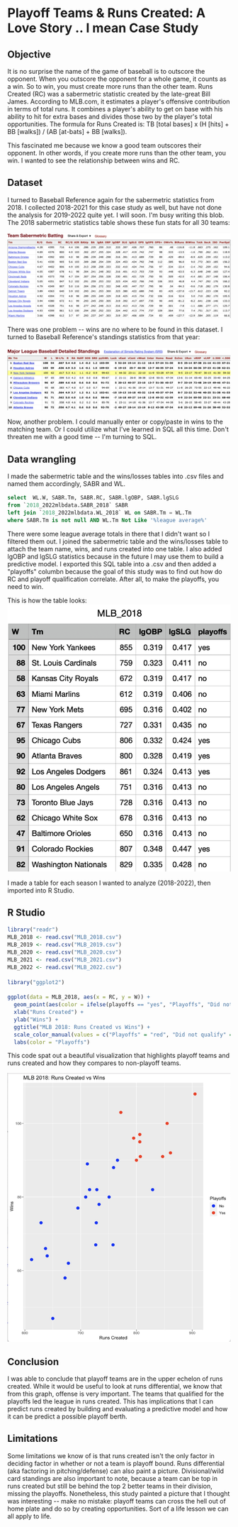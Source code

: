 # Playoff Teams & Runs Created: A Love Story .. I mean Case Study

## Objective

It is no surprise the name of the game of baseball is to outscore the opponent. When you outscore the opponent for a whole game, it counts as a win. So to win, you must create more runs than the other team. Runs Created (RC) was a sabermetric statistic created by the late-great Bill James. According to MLB.com, it estimates a player's offensive contribution in terms of total runs. It combines a player's ability to get on base with his ability to hit for extra bases and divides those two by the player's total opportunities. The formula for Runs Created is: TB [total bases] x (H [hits] + BB [walks]) / (AB [at-bats] + BB [walks]). 

This fascinated me because we know a good team outscores their opponent. In other words, if you create more runs than the other team, you win. I wanted to see the relationship between wins and RC.

## Dataset
I turned to Baseball Reference again for the sabermetric statistics from 2018. I collected 2018-2021 for this case study as well, but have not done the analysis for 2019-2022 quite yet. I will soon. I'm busy writing this blob. The 2018 sabermetric statistics table shows these fun stats for all 30 teams:

![alt text](https://github.com/trustinvo/baseball/blob/main/Screenshot%202023-06-26%20at%202.38.55%20PM.png)

There was one problem -- wins are no where to be found in this dataset. I turned to Baseball Reference's standings statistics from that year:

![alt text](https://github.com/trustinvo/baseball/blob/main/Screenshot%202023-06-26%20at%202.41.49%20PM.png)

Now, another problem. I could manually enter or copy/paste in wins to the matching team. Or I could utilize what I've learned in SQL all this time. Don't threaten me with a good time -- I'm turning to SQL.

## Data wrangling
I made the sabermetric table and the wins/losses tables into .csv files and named them accordingly, SABR and WL. 
````SQL
select  WL.W, SABR.Tm, SABR.RC, SABR.lgOBP, SABR.lgSLG
from `2018_2022mlbdata.SABR_2018` SABR
left join `2018_2022mlbdata.WL_2018` WL on SABR.Tm = WL.Tm
where SABR.Tm is not null AND WL.Tm Not Like '%league average%'
````
There were some league average totals in there that I didn't want so I filtered them out. I joined the sabermetric table and the wins/losses table to attach the team name, wins, and runs created into one table. I also added lgOBP and lgSLG statistics because in the future I may use them to build a predictive model. I exported this SQL table into a .csv and then added a "playoffs" columbn because the goal of this study was to find out how do RC and playoff qualification correlate. After all, to make the playoffs, you need to win.

This is how the table looks: 
![alt text](https://github.com/trustinvo/baseball/blob/main/Screenshot%202023-06-26%20at%202.51.37%20PM.png)

I made a table for each season I wanted to analyze (2018-2022), then imported into R Studio.

## R Studio
````R
library("readr")
MLB_2018 <- read.csv("MLB_2018.csv")
MLB_2019 <- read.csv("MLB_2019.csv")
MLB_2020 <- read.csv("MLB_2020.csv")
MLB_2021 <- read.csv("MLB_2021.csv")
MLB_2022 <- read.csv("MLB_2022.csv")

library("ggplot2")

ggplot(data = MLB_2018, aes(x = RC, y = W)) +
  geom_point(aes(color = ifelse(playoffs == "yes", "Playoffs", "Did not qualify")), size = 3) +
  xlab("Runs Created") +
  ylab("Wins") +
  ggtitle("MLB 2018: Runs Created vs Wins") +
  scale_color_manual(values = c("Playoffs" = "red", "Did not qualify" = "blue"), labels = c("No", "Yes")) +
  labs(color = "Playoffs")
````

This code spat out a beautiful visualization that highlights playoff teams and runs created and how they compares to non-playoff teams.

![alt text](https://github.com/trustinvo/baseball/blob/main/Image%206-23-23%20at%204.26%20PM.jpg)

## Conclusion

I was able to conclude that playoff teams are in the upper echelon of runs created. While it would be useful to look at runs differential, we know that from this graph, offense is very important. The teams that qualified for the playoffs led the league in runs created. This has implications that I can predict runs created by building and evaluating a predictive model and how it can be predict a possible playoff berth.

## Limitations

Some limitations we know of is that runs created isn't the only factor in deciding factor in whether or not a team is playoff bound. Runs differential (aka factoring in pitching/defense) can also paint a picture. Divisional/wild card standings are also important to note, because a team can be top in runs created but still be behind the top 2 better teams in their division, missing the playoffs. Nonetheless, this study painted a picture that I thought was interesting -- make no mistake: playoff teams can cross the hell out of home plate and do so by creating opportunities. Sort of a life lesson we can all apply to life.



